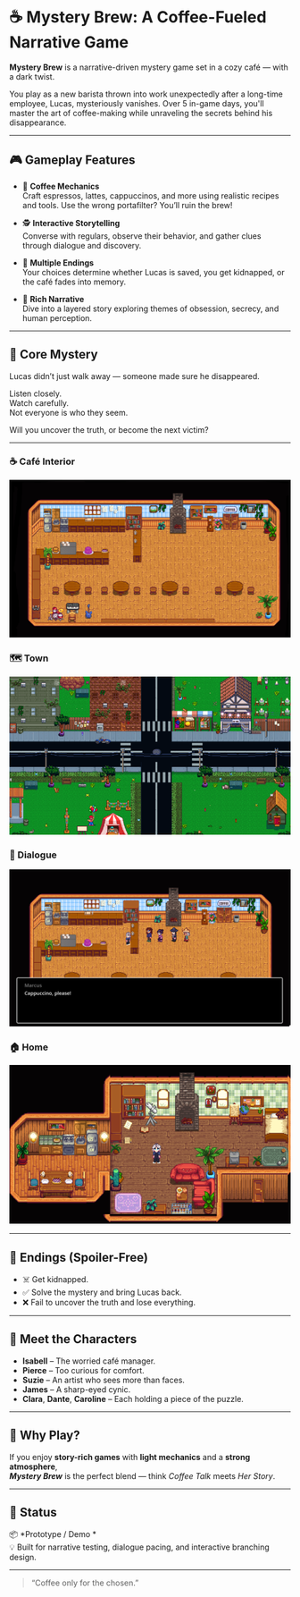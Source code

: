 # ☕ Mystery Brew: A Coffee-Fueled Narrative Game

**Mystery Brew** is a narrative-driven mystery game set in a cozy café — with a dark twist.

You play as a new barista thrown into work unexpectedly after a long-time employee, Lucas, mysteriously vanishes. Over 5 in-game days, you'll master the art of coffee-making while unraveling the secrets behind his disappearance.

---

## 🎮 Gameplay Features

- 🧋 **Coffee Mechanics**  
  Craft espressos, lattes, cappuccinos, and more using realistic recipes and tools. Use the wrong portafilter? You’ll ruin the brew!

- 🕵️ **Interactive Storytelling**  
  Converse with regulars, observe their behavior, and gather clues through dialogue and discovery.

- 🔄 **Multiple Endings**  
  Your choices determine whether Lucas is saved, you get kidnapped, or the café fades into memory.

- 📖 **Rich Narrative**  
  Dive into a layered story exploring themes of obsession, secrecy, and human perception.

---

## 🧩 Core Mystery

Lucas didn’t just walk away — someone made sure he disappeared.

Listen closely.  
Watch carefully.  
Not everyone is who they seem.

Will you uncover the truth, or become the next victim?

---

### ☕ Café Interior
![Café Interior](images/caffe.png)

### 🗺️ Town
![Town](images/town.png)

### 💬 Dialogue
![Dialogue](images/dialogue1.png)

### 🏠 Home
![Home](images/home.png)

---
## 🧃 Endings (Spoiler-Free)

- ☠️ Get kidnapped.
- ✅ Solve the mystery and bring Lucas back.
- ❌ Fail to uncover the truth and lose everything.

---

## 👥 Meet the Characters

- **Isabell** – The worried café manager.  
- **Pierce** – Too curious for comfort.  
- **Suzie** – An artist who sees more than faces.  
- **James** – A sharp-eyed cynic.  
- **Clara**, **Dante**, **Caroline** – Each holding a piece of the puzzle.

---

## 🎯 Why Play?

If you enjoy **story-rich games** with **light mechanics** and a **strong atmosphere**,  
_**Mystery Brew**_ is the perfect blend — think *Coffee Talk* meets *Her Story*.

---

## 🔧 Status

📦 *Prototype / Demo *  
💡 Built for narrative testing, dialogue pacing, and interactive branching design.

---

> “Coffee only for the chosen.”

